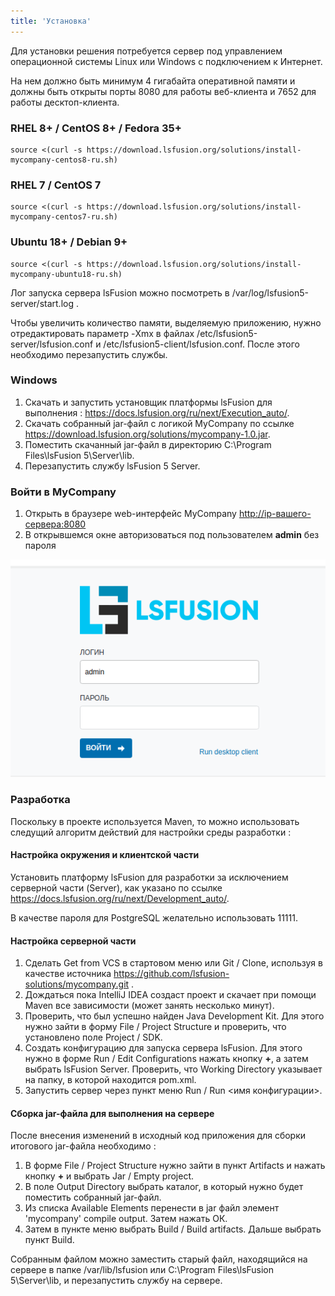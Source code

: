 ```yaml
---
title: 'Установка'
---
```


Для установки решения потребуется сервер под управлением операционной системы Linux или Windows с подключением к Интернет.

На нем должно быть минимум 4 гигабайта оперативной памяти и должны быть открыты порты 8080 для работы веб-клиента и 7652 для работы десктоп-клиента.

### RHEL 8+ / CentOS 8+ / Fedora 35+
```
source <(curl -s https://download.lsfusion.org/solutions/install-mycompany-centos8-ru.sh)
```

### RHEL 7 / CentOS 7
```
source <(curl -s https://download.lsfusion.org/solutions/install-mycompany-centos7-ru.sh)
```

### Ubuntu 18+ / Debian 9+
```
source <(curl -s https://download.lsfusion.org/solutions/install-mycompany-ubuntu18-ru.sh)
```

Лог запуска сервера lsFusion можно посмотреть в /var/log/lsfusion5-server/start.log .

Чтобы увеличить количество памяти, выделяемую приложению, нужно отредактировать параметр -Xmx в файлах /etc/lsfusion5-server/lsfusion.conf и /etc/lsfusion5-client/lsfusion.conf. После этого необходимо перезапустить службы.

### Windows

1. Скачать и запустить установщик платформы lsFusion для выполнения : https://docs.lsfusion.org/ru/next/Execution_auto/.
2. Скачать собранный jar-файл с логикой MyCompany по ссылке https://download.lsfusion.org/solutions/mycompany-1.0.jar.
3. Поместить скачанный jar-файл в директорию C:\Program Files\lsFusion 5\Server\lib.
4. Перезапустить службу lsFusion 5 Server.

### Войти в MyCompany

1.  Открыть в браузере web-интерфейс MyCompany <http://ip-вашего-сервера:8080>
2.  В открывшемся окне авторизоваться под пользователем **admin** без пароля

![](images/Installation_1.png)

### Разработка

Поскольку в проекте используется Maven, то можно использовать следущий алгоритм действий для настройки среды разработки :

#### Настройка окружения и клиентской части

Установить платформу lsFusion для разработки за исключением серверной части (Server), как указано по ссылке https://docs.lsfusion.org/ru/next/Development_auto/.

В качестве пароля для PostgreSQL желательно использовать 11111. 

#### Настройка серверной части

1. Сделать Get from VCS в стартовом меню или Git / Clone, используя в качестве источника https://github.com/lsfusion-solutions/mycompany.git .
2. Дождаться пока IntelliJ IDEA создаст проект и скачает при помощи Maven все зависимости (может занять несколько минут).
3. Проверить, что был успешно найден Java Development Kit. Для этого нужно зайти в форму File / Project Structure и проверить, что установлено поле Project / SDK. 
4. Создать конфигурацию для запуска сервера lsFusion. Для этого нужно в форме Run / Edit Configurations нажать кнопку **+**, а затем выбрать lsFusion Server. Проверить, что Working Directory указывает на папку, в которой находится pom.xml.
5. Запустить сервер через пункт меню Run / Run <имя конфигурации>. 

#### Сборка jar-файла для выполнения на сервере

После внесения изменений в исходный код приложения для сборки итогового jar-файла необходимо :

1. В форме File / Project Structure нужно зайти в пункт Artifacts и нажать кнопку **+** и выбрать Jar / Empty project.
2. В поле Output Directory выбрать каталог, в который нужно будет поместить собранный jar-файл. 
3. Из списка Available Elements перенести в jar файл элемент 'mycompany' compile output. Затем нажать ОК.
4. Затем в пункте меню выбрать Build / Build artifacts. Дальше выбрать пункт Build.

Собранным файлом можно заместить старый файл, находящийся на сервере в папке /var/lib/lsfusion или C:\Program Files\lsFusion 5\Server\lib, и перезапустить службу на сервере.
